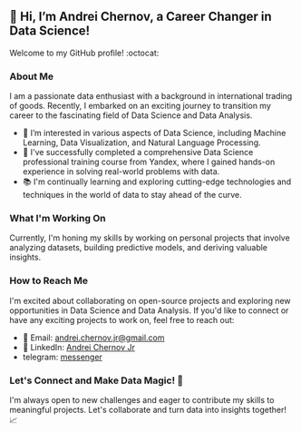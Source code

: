 ## 👋 Hi, I’m Andrei Chernov, a Career Changer in Data Science!

Welcome to my GitHub profile! :octocat:

### About Me

I am a passionate data enthusiast with a background in international trading of goods. Recently, I embarked on an exciting journey to transition my career to the fascinating field of Data Science and Data Analysis.

- 👀 I’m interested in various aspects of Data Science, including Machine Learning, Data Visualization, and Natural Language Processing.
- 🌱 I've successfully completed a comprehensive Data Science professional training course from Yandex, where I gained hands-on experience in solving real-world problems with data.
- 📚 I'm continually learning and exploring cutting-edge technologies and techniques in the world of data to stay ahead of the curve.

### What I'm Working On

Currently, I'm honing my skills by working on personal projects that involve analyzing datasets, building predictive models, and deriving valuable insights.

### How to Reach Me

I'm excited about collaborating on open-source projects and exploring new opportunities in Data Science and Data Analysis. If you'd like to connect or have any exciting projects to work on, feel free to reach out:

- :email: Email: andrei.chernov.jr@gmail.com
- :briefcase: LinkedIn: [Andrei Chernov Jr](https://www.linkedin.com/in/andrei-chernov-jr/)
- telegram: [messenger](t.me/@onelovesport)

### Let's Connect and Make Data Magic! :rocket:

I'm always open to new challenges and eager to contribute my skills to meaningful projects. Let's collaborate and turn data into insights together! :chart_with_upwards_trend:


<!---
AndreiChernovJr/AndreiChernovJr is a ✨ special ✨ repository because its `README.md` (this file) appears on your GitHub profile.
You can click the Preview link to take a look at your changes.
--->
